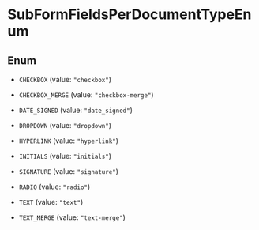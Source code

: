 

# SubFormFieldsPerDocumentTypeEnum

## Enum


* `CHECKBOX` (value: `"checkbox"`)

* `CHECKBOX_MERGE` (value: `"checkbox-merge"`)

* `DATE_SIGNED` (value: `"date_signed"`)

* `DROPDOWN` (value: `"dropdown"`)

* `HYPERLINK` (value: `"hyperlink"`)

* `INITIALS` (value: `"initials"`)

* `SIGNATURE` (value: `"signature"`)

* `RADIO` (value: `"radio"`)

* `TEXT` (value: `"text"`)

* `TEXT_MERGE` (value: `"text-merge"`)



